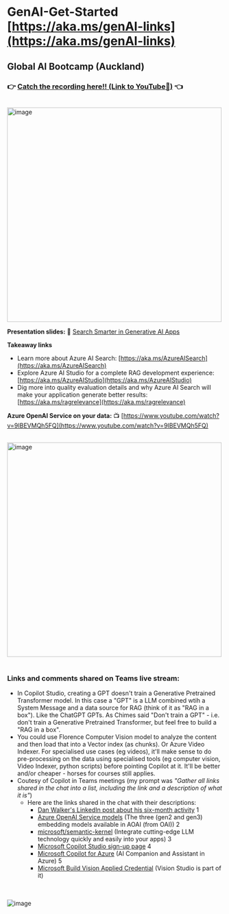 # GenAI-Get-Started [https://aka.ms/genAI-links](https://aka.ms/genAI-links)

## Global AI Bootcamp (Auckland)
### 👉 [Catch the recording here!! (Link to YouTube🔗)](https://www.youtube.com/watch?v=bcS9iwpGVJI&t=629s) 👈

<br>
<img width="500" alt="image" src="https://github.com/abbyjshen/GenAI-Get-Started/assets/40477007/c87411c7-e6d2-4ad3-9c4c-f3c04e05786d">

**Presentation slides:** 🔎 [Search Smarter in Generative AI Apps](https://github.com/abbyjshen/GenAI-Get-Started/blob/main/files/Global%20AI%20Bootcamp%20-%20Search%20smarter%20in%20Generative%20AI%20apps%206Mar.pdf)

**Takeaway links**
- Learn more about Azure AI Search: [https://aka.ms/AzureAISearch](https://aka.ms/AzureAISearch)
- Explore Azure AI Studio for a complete RAG development experience: [https://aka.ms/AzureAIStudio](https://aka.ms/AzureAIStudio)
- Dig more into quality evaluation details and why Azure AI Search will make your application generate better results: [https://aka.ms/ragrelevance](https://aka.ms/ragrelevance) 

**Azure OpenAI Service on your data:** 📺 [https://www.youtube.com/watch?v=9IBEVMQh5FQ](https://www.youtube.com/watch?v=9IBEVMQh5FQ)

<br>
<img width="500" alt="image" src="https://github.com/abbyjshen/GenAI-Get-Started/assets/40477007/29aa8276-c0cf-406d-b85a-ab0b3c1393e6">
<br></br>

### Links and comments shared on Teams live stream:
- In Copilot Studio, creating a GPT doesn't train a Generative Pretrained Transformer model. In this case a "GPT" is a LLM combined wtih a System Message and a data source for RAG (think of it as "RAG in a box"). Like the ChatGPT GPTs. As Chimes said "Don't train a GPT" - i.e. don't train a Generative Pretrained Transformer, but feel free to build a "RAG in a box".
- You could use Florence Computer Vision model to analyze the content and then load that into a Vector index (as chunks). Or Azure Video Indexer. For specialised use cases (eg videos), it'll make sense to do pre-processing on the data using specialised tools (eg computer vision, Video Indexer, python scripts) before pointing Copilot at it. It'll be better and/or cheaper - horses for courses still applies.
- Coutesy of Copilot in Teams meetings (my prompt was _"Gather all links shared in the chat into a list, including the link and a description of what it is"_)
  - Here are the links shared in the chat with their descriptions:
    - [Dan Walker's LinkedIn post about his six-month activity](https://www.linkedin.com/posts/dan-tewhenua-walker_kia-ora-koutou-my-goal-for-my-six-month-activity-7152607574813511680-UdKT?utm_source=share&utm_medium=member_desktop) 1
    - [Azure OpenAI Service models](https://learn.microsoft.com/en-us/azure/ai-services/openai/concepts/models#embeddings) (The three (gen2 and gen3) embedding models available in AOAI (from OAI)) 2
    - [microsoft/semantic-kernel](https://github.com/microsoft/semantic-kernel) (Integrate cutting-edge LLM technology quickly and easily into your apps) 3
    - [Microsoft Copilot Studio sign-up page](https://learn.microsoft.com/en-us/microsoft-copilot-studio/sign-up-individual) 4
    - [Microsoft Copilot for Azure](https://azure.microsoft.com/en-us/products/copilot) (AI Companion and Assistant in Azure) 5
    - [Microsoft Build Vision Applied Credential](https://learn.microsoft.com/en-us/credentials/applied-skills/build-azure-ai-vision-solution/) (Vision Studio is part of it)

<br></br>
![image](https://github.com/abbyjshen/GenAI-Get-Started/assets/40477007/5df805bf-92bf-47d9-90ca-b1720c716af2)

